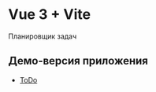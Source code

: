 # Vue 3 + Vite

Планировщик задач

## Демо-версия приложения

- [ToDo](https://todo-list197.netlify.app/)
